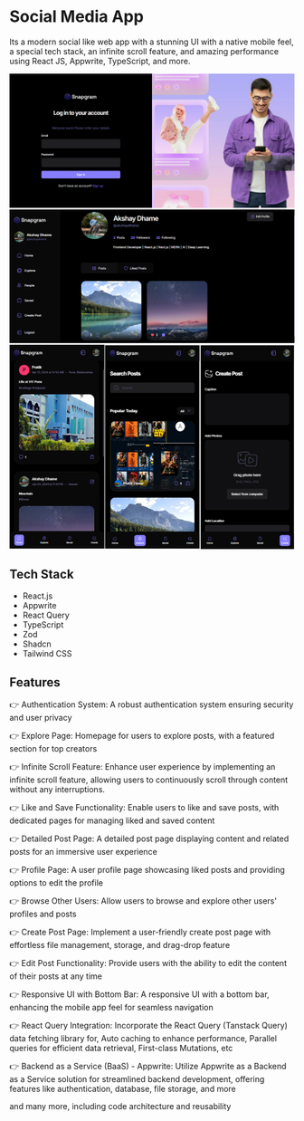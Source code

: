 # Social Media App

Its a modern social like web app with a stunning UI with a native mobile feel, a special tech stack, an infinite scroll feature, and amazing performance using React JS, Appwrite, TypeScript, and more.

![alt text](login.png)
![alt text](image.png)
![alt text](Mobile.png)

## Tech Stack

- React.js
- Appwrite
- React Query
- TypeScript
- Zod
- Shadcn
- Tailwind CSS

## Features

👉 Authentication System: A robust authentication system ensuring security and user privacy

👉 Explore Page: Homepage for users to explore posts, with a featured section for top creators

👉 Infinite Scroll Feature: Enhance user experience by implementing an infinite scroll feature, allowing users to continuously scroll through content without any interruptions.

👉 Like and Save Functionality: Enable users to like and save posts, with dedicated pages for managing liked and saved content

👉 Detailed Post Page: A detailed post page displaying content and related posts for an immersive user experience

👉 Profile Page: A user profile page showcasing liked posts and providing options to edit the profile

👉 Browse Other Users: Allow users to browse and explore other users' profiles and posts

👉 Create Post Page: Implement a user-friendly create post page with effortless file management, storage, and drag-drop feature

👉 Edit Post Functionality: Provide users with the ability to edit the content of their posts at any time

👉 Responsive UI with Bottom Bar: A responsive UI with a bottom bar, enhancing the mobile app feel for seamless navigation

👉 React Query Integration: Incorporate the React Query (Tanstack Query) data fetching library for, Auto caching to enhance performance, Parallel queries for efficient data retrieval, First-class Mutations, etc

👉 Backend as a Service (BaaS) - Appwrite: Utilize Appwrite as a Backend as a Service solution for streamlined backend development, offering features like authentication, database, file storage, and more

and many more, including code architecture and reusability
